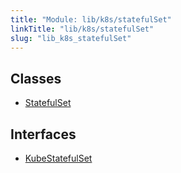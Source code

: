 ```yaml
---
title: "Module: lib/k8s/statefulSet"
linkTitle: "lib/k8s/statefulSet"
slug: "lib_k8s_statefulSet"
---
```


## Classes

- [StatefulSet](../classes/lib_k8s_statefulSet.StatefulSet.md)

## Interfaces

- [KubeStatefulSet](../interfaces/lib_k8s_statefulSet.KubeStatefulSet.md)
